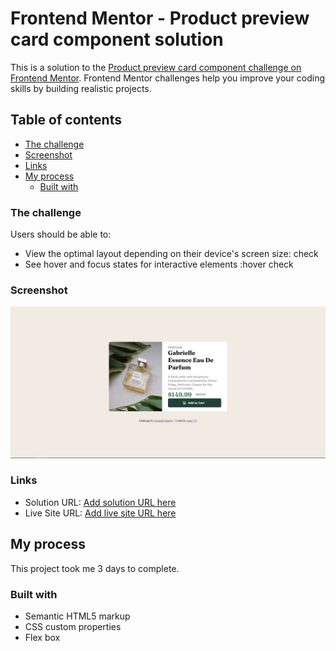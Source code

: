 # Frontend Mentor - Product preview card component solution

This is a solution to the [Product preview card component challenge on Frontend Mentor](https://www.frontendmentor.io/challenges/product-preview-card-component-GO7UmttRfa). Frontend Mentor challenges help you improve your coding skills by building realistic projects. 

## Table of contents


  - [The challenge](#the-challenge)
  - [Screenshot](#screenshot)
  - [Links](#links)
- [My process](#my-process)
  - [Built with](#built-with)
  


### The challenge

Users should be able to:

- View the optimal layout depending on their device's screen size: check
- See hover and focus states for interactive elements :hover check

### Screenshot

![](./image/desktop-img.JPG)



### Links

- Solution URL: [Add solution URL here](https://your-solution-url.com)
- Live Site URL: [Add live site URL here](https://your-live-site-url.com)

## My process

This project took me 3 days to complete.

### Built with

- Semantic HTML5 markup
- CSS custom properties
- Flex box

